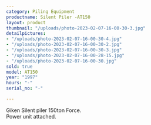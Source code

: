 ```yaml
---
category: Piling Equipment
productname: Silent Piler -AT150
layout: product
thumbnail: "/uploads/photo-2023-02-07-16-00-30-3.jpg"
detailpictures:
- "/uploads/photo-2023-02-07-16-00-30-4.jpg"
- "/uploads/photo-2023-02-07-16-00-30-2.jpg"
- "/uploads/photo-2023-02-07-16-00-30-3.jpg"
- "/uploads/photo-2023-02-07-16-00-28-15.jpg"
- "/uploads/photo-2023-02-07-16-00-30.jpg"
sold: true
model: AT150
year: "1997"
hours: "-"
serial_no: "-"

---
```

Giken Silent piler 150ton Force.  
Power unit attached.